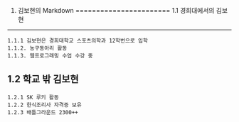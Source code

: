 ﻿1. 김보현의 Markdown
=======================
1.1 경희대에서의 김보현
-------------------------------------------------
	1.1.1 김보현은 경희대학교 스포츠의학과 12학번으로 입학
    1.1.2. 농구동아리 활동
	1.1.3. 웹프로그래밍 수업 수강 중

1.2 학교 밖 김보현
--------------------------------------------------
	1.2.1 SK 루키 활동
	1.2.2 한식조리사 자격증 보유
	1.2.3 배틀그라운드 2300++
